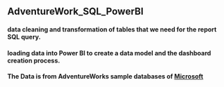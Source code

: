 ## AdventureWork_SQL_PowerBI

#### data cleaning and transformation of tables that we need for the report SQL query.

#### loading data into Power BI to create a data model and the dashboard creation process.

#### The Data is from AdventureWorks sample databases of [Microsoft](https://learn.microsoft.com/en-us/sql/samples/adventureworks-install-configure?view=sql-server-ver16&tabs=ssms)
